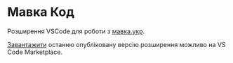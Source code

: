 # Мавка Код

Розширення VSCode для роботи з [мавка.укр](https://мавка.укр).

[Завантажити](https://marketplace.visualstudio.com/items?itemName=mavka.mavka-vscode) останню опубліковану версію розширення можливо на VS Code Marketplace.
